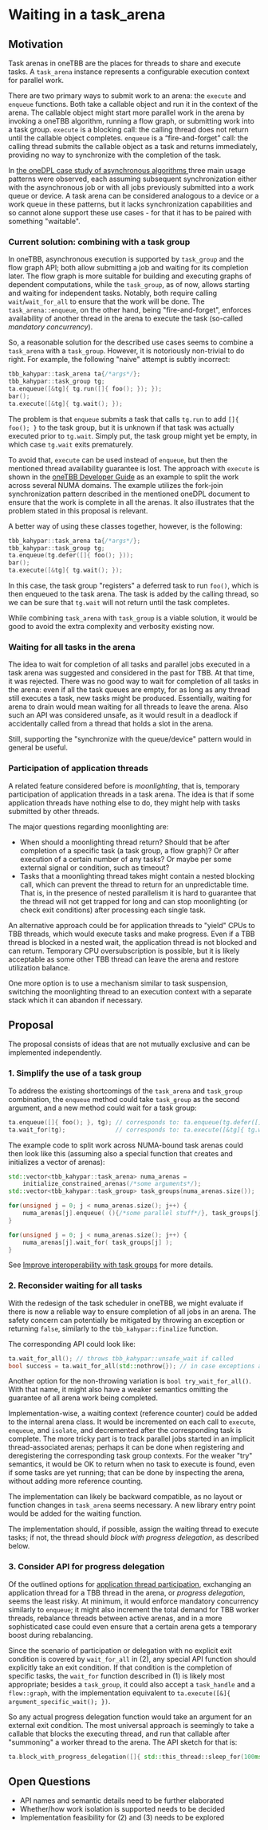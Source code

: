 # Waiting in a task_arena

## Motivation

Task arenas in oneTBB are the places for threads to share and execute tasks.
A `task_arena` instance represents a configurable execution context for parallel work.

There are two primary ways to submit work to an arena: the `execute` and `enqueue` functions.
Both take a callable object and run it in the context of the arena. The callable object
might start more parallel work in the arena by invoking a oneTBB algorithm, running a flow graph,
or submitting work into a task group.
`execute` is a blocking call: the calling thread does not return until the callable object
completes. `enqueue` is a “fire-and-forget” call: the calling thread submits the callable
object as a task and returns immediately, providing no way to synchronize with the completion
of the task.

In [the oneDPL case study of asynchronous algorithms
](https://github.com/uxlfoundation/oneDPL/tree/main/rfcs/archived/asynchronous_api_general#use-case-study)
three main usage patterns were observed, each assuming subsequent synchronization either with
the asynchronous job or with all jobs previously submitted into a work queue or device.
A task arena can be considered analogous to a device or a work queue in these patterns,
but it lacks synchronization capabilities and so cannot alone support these use cases -
for that it has to be paired with something "waitable".

### Current solution: combining with a task group

In oneTBB, asynchronous execution is supported by `task_group` and the flow graph API; both allow
submitting a job and waiting for its completion later. The flow graph is more suitable for building
and executing graphs of dependent computations, while the `task_group`, as of now, allows starting
and waiting for independent tasks. Notably, both require calling `wait`/`wait_for_all` to ensure that
the work will be done. The `task_arena::enqueue`, on the other hand, being "fire-and-forget", enforces
availability of another thread in the arena to execute the task (so-called *mandatory concurrency*).

So, a reasonable solution for the described use cases seems to combine a `task_arena` with a `task_group`.
However, it is notoriously non-trivial to do right. For example, the following "naive" attempt is subtly
incorrect:
```cpp
tbb_kahypar::task_arena ta{/*args*/};
tbb_kahypar::task_group tg;
ta.enqueue([&tg]{ tg.run([]{ foo(); }); });
bar();
ta.execute([&tg]{ tg.wait(); });
```
The problem is that `enqueue` submits a task that calls `tg.run` to add `[]{ foo(); }` to the task group,
but it is unknown if that task was actually executed prior to `tg.wait`. Simply put,
the task group might yet be empty, in which case `tg.wait` exits prematurely.

To avoid that, `execute` can be used instead of `enqueue`, but then the mentioned
thread availability guarantee is lost. The approach with `execute` is shown in the
[oneTBB Developer Guide](https://oneapi-src.github.io/oneTBB/main/tbb_userguide/Guiding_Task_Scheduler_Execution.html)
as an example to split the work across several NUMA domains. The example utilizes the fork-join
synchronization pattern described in the mentioned oneDPL document to ensure that the work is complete
in all the arenas. It also illustrates that the problem stated in this proposal is relevant.

A better way of using these classes together, however, is the following:
```cpp
tbb_kahypar::task_arena ta{/*args*/};
tbb_kahypar::task_group tg;
ta.enqueue(tg.defer([]{ foo(); }));
bar();
ta.execute([&tg]{ tg.wait(); });
```
In this case, the task group "registers" a deferred task to run `foo()`, which is then enqueued
to the task arena. The task is added by the calling thread, so we can be sure that `tg.wait` will not
return until the task completes.

While combining `task_arena` with `task_group` is a viable solution, it would be good to avoid
the extra complexity and verbosity existing now.

### Waiting for all tasks in the arena

The idea to wait for completion of all tasks and parallel jobs executed in a task arena was suggested
and considered in the past for TBB. At that time, it was rejected. There was no good way to wait
for completion of all tasks in the arena: even if all the task queues are empty, for as long as any thread
still executes a task, new tasks might be produced. Essentially, waiting for arena to drain
would mean waiting for all threads to leave the arena. Also such an API was considered unsafe,
as it would result in a deadlock if accidentally called from a thread that holds a slot in the arena.

Still, supporting the "synchronize with the queue/device" pattern would in general be useful.

### Participation of application threads

A related feature considered before is *moonlighting*, that is, temporary participation of application threads
in a task arena. The idea is that if some application threads have nothing else to do, they might help with tasks
submitted by other threads.

The major questions regarding moonlighting are:
- When should a moonlighting thread return? Should that be after completion of a specific task (a task group,
  a flow graph)? Or after execution of a certain number of any tasks? Or maybe per some external signal or
  condition, such as timeout?
- Tasks that a moonlighting thread takes might contain a nested blocking call, which can prevent the thread to return
  for an unpredictable time. That is, in the presence of nested parallelism it is hard to guarantee that the thread
  will not get trapped for long and can stop moonlighting (or check exit conditions) after processing each single task.

An alternative approach could be for application threads to "yield" CPUs to TBB threads, which would execute tasks
and make progress. Even if a TBB thread is blocked in a nested wait, the application thread is not blocked and can
return. Temporary CPU oversubscription is possible, but it is likely acceptable as some other TBB thread can leave
the arena and restore utilization balance.

One more option is to use a mechanism similar to task suspension, switching the moonlighting thread to an execution
context with a separate stack which it can abandon if necessary.

## Proposal

The proposal consists of ideas that are not mutually exclusive and can be implemented independently.

### 1. Simplify the use of a task group

To address the existing shortcomings of the `task_arena` and `task_group` combination, the `enqueue` method
could take `task_group` as the second argument, and a new method could wait for a task group:
```cpp
ta.enqueue([]{ foo(); }, tg); // corresponds to: ta.enqueue(tg.defer([]{ foo(); }));
ta.wait_for(tg);              // corresponds to: ta.execute([&tg]{ tg.wait(); });
```

The example code to split work across NUMA-bound task arenas could then look like this (assuming also
a special function that creates and initializes a vector of arenas):
```cpp
std::vector<tbb_kahypar::task_arena> numa_arenas =
    initialize_constrained_arenas(/*some arguments*/);
std::vector<tbb_kahypar::task_group> task_groups(numa_arenas.size());

for(unsigned j = 0; j < numa_arenas.size(); j++) {
    numa_arenas[j].enqueue( (){/*some parallel stuff*/}, task_groups[j] );
}

for(unsigned j = 0; j < numa_arenas.size(); j++) {
    numa_arenas[j].wait_for( task_groups[j] );
}
```

See [Improve interoperability with task groups](task_group_interop.md) for more details.

### 2. Reconsider waiting for all tasks

With the redesign of the task scheduler in oneTBB, we might evaluate if there is now a reliable way
to ensure completion of all jobs in an arena. The safety concern can potentially be mitigated
by throwing an exception or returning `false`, similarly to the `tbb_kahypar::finalize` function.

The corresponding API could look like:
```cpp
ta.wait_for_all(); // throws tbb_kahypar::unsafe_wait if called 
bool success = ta.wait_for_all(std::nothrow{}); // in case exceptions are undesirable
```
Another option for the non-throwing variation is `bool try_wait_for_all()`. With that name, it might also
have a weaker semantics omitting the guarantee of all arena work being completed.

Implementation-wise, a waiting context (reference counter) could be added to the internal arena class.
It would be incremented on each call to `execute`, `enqueue`, and `isolate`, and decremented after
the corresponding task is complete. The more tricky part is to track parallel jobs started in an
implicit thread-associated arenas; perhaps it can be done when registering and deregistering
the corresponding task group contexts. For the weaker "try" semantics, it would be OK to return
when no task to execute is found, even if some tasks are yet running; that can be done by
inspecting the arena, without adding more reference counting.

The implementation can likely be backward compatible, as no layout or function changes in `task_arena`
seems necessary. A new library entry point would be added for the waiting function.

The implementation should, if possible, assign the waiting thread to execute tasks; if not, the thread
should *block with progress delegation*, as described below.

### 3. Consider API for progress delegation

Of the outlined options for [application thread participation](#participation-of-application-threads),
exchanging an application thread for a TBB thread in the arena, or *progress delegation*, seems the least risky.
At minimum, it would enforce mandatory concurrency similarly to `enqueue`; it might also increment
the total demand for TBB worker threads, rebalance threads between active arenas, and in a more sophisticated
case could even ensure that a certain arena gets a temporary boost during rebalancing.

Since the scenario of participation or delegation with no explicit exit condition is covered by `wait_for_all`
in (2), any special API function should explicitly take an exit condition. If that condition is the completion
of specific tasks, the `wait_for` function described in (1) is likely most appropriate; besides a `task_group`,
it could also accept a `task_handle` and a `flow::graph`, with the implementation equivalent to
`ta.execute([&]{ argument_specific_wait(); })`.

So any actual progress delegation function would take an argument for an external exit condition.
The most universal approach is seemingly to take a callable that blocks the executing thread,
and run that callable after "summoning" a worker thread to the arena. The API sketch for that is:
```cpp
ta.block_with_progress_delegation([]{ std::this_thread::sleep_for(100ms); });
```

## Open Questions

- API names and semantic details need to be further elaborated
- Whether/how work isolation is supported needs to be decided
- Implementation feasibility for (2) and (3) needs to be explored
